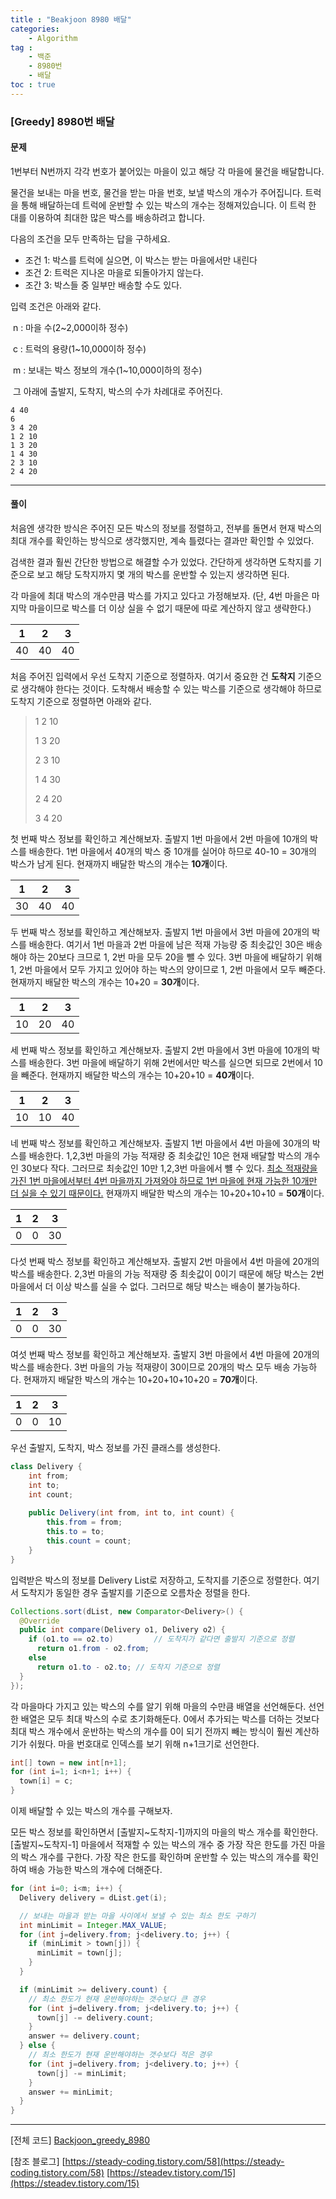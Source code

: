 ```yaml
---
title : "Beakjoon 8980 배달"
categories: 
    - Algorithm
tag : 
    - 백준
    - 8980번
    - 배달
toc : true
---
```


### [Greedy] 8980번 배달



#### 문제

1번부터 N번까지 각각 번호가 붙어있는 마을이 있고 해당 각 마을에 물건을 배달합니다.

물건을 보내는 마을 번호, 물건을 받는 마을 번호, 보낼 박스의 개수가 주어집니다. 트럭을 통해 배달하는데 트럭에 운반할 수 있는 박스의 개수는 정해져있습니다. 이 트럭 한 대를 이용하여 최대한 많은 박스를 배송하려고 합니다.

다음의 조건을 모두 만족하는 답을 구하세요.

- 조건 1: 박스를 트럭에 실으면, 이 박스는 받는 마을에서만 내린다
- 조건 2: 트럭은 지나온 마을로 되돌아가지 않는다.
- 조간 3: 박스들 중 일부만 배송할 수도 있다.

입력 조건은 아래와 같다.

​	n : 마을 수(2~2,000이하 정수)

​	c : 트럭의 용량(1~10,000이하 정수)

​	m : 보내는 박스 정보의 개수(1~10,000이하의 정수)

​	그 아래에 출발지, 도착지, 박스의 수가 차례대로 주어진다.

```
4 40
6
3 4 20
1 2 10
1 3 20
1 4 30
2 3 10
2 4 20
```

------



#### 풀이

처음엔 생각한 방식은 주어진 모든 박스의 정보를 정렬하고, 전부를 돌면서 현재 박스의 최대 개수를 확인하는 방식으로 생각했지만, 계속 틀렸다는 결과만 확인할 수 있었다.

검색한 결과 훨씬 간단한 방법으로 해결할 수가 있었다. 간단하게 생각하면 도착지를 기준으로 보고 해당 도착지까지 몇 개의 박스를 운반할 수 있는지 생각하면 된다.

각 마을에 최대 박스의 개수만큼 박스를 가지고 있다고 가정해보자. (단, 4번 마을은 마지막 마을이므로 박스를 더 이상 실을 수 없기 때문에 따로 계산하지 않고 생략한다.)

|  1   |  2   |  3   |
| :--: | :--: | :--: |
|  40  |  40  |  40  |

처음 주어진 입력에서 우선 도착지 기준으로 정렬하자. 여기서 중요한 건 **도착지** 기준으로 생각해야 한다는 것이다. 도착해서 배송할 수 있는 박스를 기준으로 생각해야 하므로 도착지 기준으로 정렬하면 아래와 같다.

> 1 2 10
>
> 1 3 20
>
> 2 3 10
>
> 1 4 30
>
> 2 4 20
>
> 3 4 20

첫 번째 박스 정보를 확인하고 계산해보자. 출발지 1번 마을에서 2번 마을에 10개의 박스를 배송한다. 1번 마을에서 40개의 박스 중 10개를 실어야 하므로 40-10 = 30개의 박스가 남게 된다. 현재까지 배달한 박스의 개수는 **10개**이다.

|  1   |  2   |  3   |
| :--: | :--: | :--: |
|  30  |  40  |  40  |

두 번째 박스 정보를 확인하고 계산해보자. 출발지 1번 마을에서 3번 마을에 20개의 박스를 배송한다. 여기서 1번 마을과 2번 마을에 남은 적재 가능량 중 최솟값인 30은 배송해야 하는 20보다 크므로 1, 2번 마을 모두 20을 뺄 수 있다. 3번 마을에 배달하기 위해 1, 2번 마을에서 모두 가지고 있어야 하는 박스의 양이므로 1, 2번 마을에서 모두 빼준다. 현재까지 배달한 박스의 개수는 10+20 = **30개**이다.

|  1   |  2   |  3   |
| :--: | :--: | :--: |
|  10  |  20  |  40  |

세 번째 박스 정보를 확인하고 계산해보자. 출발지 2번 마을에서 3번 마을에 10개의 박스를 배송한다. 3번 마을에 배달하기 위해 2번에서만 박스를 실으면 되므로 2번에서 10을 빼준다. 현재까지 배달한 박스의 개수는 10+20+10 = **40개**이다.

|  1   |  2   |  3   |
| :--: | :--: | :--: |
|  10  |  10  |  40  |

네 번째 박스 정보를 확인하고 계산해보자. 출발지 1번 마을에서 4번 마을에 30개의 박스를 배송한다. 1,2,3번 마을의 가능 적재량 중 최솟값인 10은 현재 배달할 박스의 개수인 30보다 작다. 그러므로 최솟값인 10만 1,2,3번 마을에서 뺼 수 있다. <u>최소 적재량을 가진 1번 마을에서부터 4번 마을까지 가져와야 하므로 1번 마을에 현재 가능한 10개만 더 실을 수 있기 때문이다.</u> 현재까지 배달한 박스의 개수는 10+20+10+10 = **50개**이다.

|  1   |  2   |  3   |
| :--: | :--: | :--: |
|  0   |  0   |  30  |

다섯 번째 박스 정보를 확인하고 계산해보자. 출발지 2번 마을에서 4번 마을에 20개의 박스를 배송한다. 2,3번 마을의 가능 적재량 중 최솟값이 0이기 때문에 해당 박스는 2번 마을에서 더 이상 박스를 실을 수 없다. 그러므로 해당 박스는 배송이 불가능하다.

|  1   |  2   |  3   |
| :--: | :--: | :--: |
|  0   |  0   |  30  |

여섯 번째 박스 정보를 확인하고 계산해보자. 출발지 3번 마을에서 4번 마을에 20개의 박스를 배송한다. 3번 마을의 가능 적재량이 30이므로 20개의 박스 모두 배송 가능하다. 현재까지 배달한 박스의 개수는 10+20+10+10+20 = **70개**이다.

|  1   |  2   |  3   |
| :--: | :--: | :--: |
|  0   |  0   |  10  |



우선 출발지, 도착지, 박스 정보를 가진 클래스를 생성한다.

```java
class Delivery {
	int from;
	int to;
	int count;
	
	public Delivery(int from, int to, int count) {
		this.from = from;
		this.to = to;
		this.count = count;
	}
}
```

입력받은 박스의 정보를 Delivery List로 저장하고, 도착지를 기준으로 정렬한다. 여기서 도착지가 동일한 경우 출발지를 기준으로 오름차순 정렬을 한다.

```java
Collections.sort(dList, new Comparator<Delivery>() {
  @Override
  public int compare(Delivery o1, Delivery o2) {
    if (o1.to == o2.to) 		// 도착지가 같다면 출발지 기준으로 정렬 
      return o1.from - o2.from;
    else
      return o1.to - o2.to;	// 도착지 기준으로 정렬
  }
});
```

각 마을마다 가지고 있는 박스의 수를 알기 위해 마을의 수만큼 배열을 선언해둔다. 선언한 배열은 모두 최대 박스의 수로 초기화해둔다. 0에서 추가되는 박스를 더하는 것보다 최대 박스 개수에서 운반하는 박스의 개수를 0이 되기 전까지 빼는 방식이 훨씬 계산하기가 쉬웠다. 마을 번호대로 인덱스를 보기 위해 n+1크기로 선언한다.

```java
int[] town = new int[n+1];
for (int i=1; i<n+1; i++) {
  town[i] = c;
}
```

이제 배달할 수 있는 박스의 개수를 구해보자.

모든 박스 정보를 확인하면서 [출발지~도착지-1]까지의 마을의 박스 개수를 확인한다.  [출발지~도착지-1] 마을에서 적재할 수 있는 박스의 개수 중 가장 작은 한도를 가진 마을의 박스 개수를 구한다. 가장 작은 한도를 확인하며 운반할 수 있는 박스의 개수를 확인하여 배송 가능한 박스의 개수에 더해준다.

```java
for (int i=0; i<m; i++) {
  Delivery delivery = dList.get(i);

  // 보내는 마을과 받는 마을 사이에서 보낼 수 있는 최소 한도 구하기
  int minLimit = Integer.MAX_VALUE;
  for (int j=delivery.from; j<delivery.to; j++) {
    if (minLimit > town[j]) {
      minLimit = town[j];
    }
  }

  if (minLimit >= delivery.count) {
    // 최소 한도가 현재 운반해야하는 갯수보다 큰 경우
    for (int j=delivery.from; j<delivery.to; j++) {
      town[j] -= delivery.count;
    }
    answer += delivery.count;
  } else {
    // 최소 한도가 현재 운반해야하는 갯수보다 적은 경우
    for (int j=delivery.from; j<delivery.to; j++) {
      town[j] -= minLimit;
    }
    answer += minLimit;
  }
}
```

------



[전체 코드]
[Backjoon_greedy_8980](https://github.com/yuntnwls/codingtest/blob/4f1fd43152a82d9b1db15928493f0c49c142c50a/src/com/backjoon/greedy/t8980/Main.java)

[참조 블로그]
[https://steady-coding.tistory.com/58](https://steady-coding.tistory.com/58)
[https://steadev.tistory.com/15](https://steadev.tistory.com/15)

